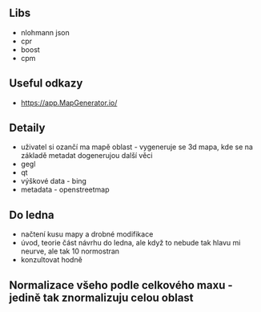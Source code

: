 ## Libs
- nlohmann json
- cpr
- boost
- cpm

## Useful odkazy
- https://app.MapGenerator.io/

## Detaily
- uživatel si ozančí ma mapě oblast - vygeneruje se 3d mapa, kde se na základě metadat dogenerujou další věci
- gegl
- qt
- výškové data - bing
- metadata - openstreetmap

## Do ledna
 - načtení kusu mapy a drobné modifikace
 - úvod, teorie část návrhu do ledna, ale když to nebude tak hlavu mi neurve, ale tak 10 normostran
 - konzultovat hodně


## Normalizace všeho podle celkového maxu - jedině tak znormalizuju celou oblast